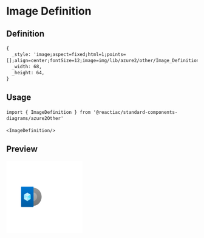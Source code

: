 # Image Definition

## Definition

```
{
  _style: 'image;aspect=fixed;html=1;points=[];align=center;fontSize=12;image=img/lib/azure2/other/Image_Definition.svg;strokeColor=none;',
  _width: 68,
  _height: 64,
}
```

## Usage

```
import { ImageDefinition } from '@reactiac/standard-components-diagrams/azure2Other'

<ImageDefinition/>
```

## Preview

<img src="./image-definition.png" width="200"/>
